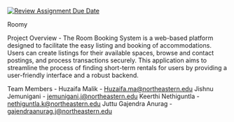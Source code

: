 [![Review Assignment Due Date](https://classroom.github.com/assets/deadline-readme-button-24ddc0f5d75046c5622901739e7c5dd533143b0c8e959d652212380cedb1ea36.svg)](https://classroom.github.com/a/j48a217e)


Roomy 

Project Overview -
The Room Booking System is a web-based platform designed to facilitate the easy listing and booking of accommodations. Users can create listings for their available spaces, browse and contact postings, and process transactions securely. This application aims to streamline the process of finding short-term rentals for users by providing a user-friendly interface and a robust backend.

Team Members -
Huzaifa Malik - Huzaifa.ma@northeastern.edu
Jishnu Jemunigani - jemunigani.j@northeastern.edu
Keerthi Nethiguntla - nethiguntla.k@northeastern.edu
Juttu Gajendra Anurag - gajendraanurag.j@northeastern.edu


